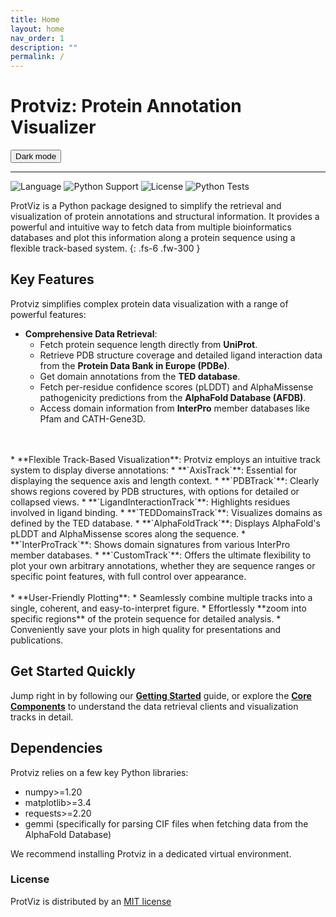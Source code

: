 ```yaml
---
title: Home
layout: home
nav_order: 1
description: ""
permalink: /
---
```

# **Protviz: Protein Annotation Visualizer**
<button class="btn js-toggle-dark-mode">Dark mode</button>

<script>
const toggleDarkMode = document.querySelector('.js-toggle-dark-mode');

jtd.addEvent(toggleDarkMode, 'click', function(){
  if (jtd.getTheme() === 'dark') {
    jtd.setTheme('light');
    toggleDarkMode.textContent = 'Dark mode';
  } else {
    jtd.setTheme('dark');
    toggleDarkMode.textContent = 'Light mode';
  }
});
</script>
---
![Language](https://img.shields.io/badge/Language-Python3-steelblue)
![Python Support](https://img.shields.io/badge/Python-3.9%20%7C3.10%20%7C%203.11%20%7C%203.12-blue)
![License](https://img.shields.io/badge/License-MIT-steelblue)
![Python Tests](https://github.com/paulynamagana/protviz/actions/workflows/python-tests.yml/badge.svg?branch=main)

ProtViz is a Python package designed to simplify the retrieval and visualization of protein annotations and structural information.
It provides a powerful and intuitive way to fetch data from multiple bioinformatics databases and plot this information along a protein sequence using a flexible track-based system.
{: .fs-6 .fw-300 }

## Key Features

Protviz simplifies complex protein data visualization with a range of powerful features:

* **Comprehensive Data Retrieval**:
    * Fetch protein sequence length directly from **UniProt**.
    * Retrieve PDB structure coverage and detailed ligand interaction data from the **Protein Data Bank in Europe (PDBe)**.
    * Get domain annotations from the **TED database**.
    * Fetch per-residue confidence scores (pLDDT) and AlphaMissense pathogenicity predictions from the **AlphaFold Database (AFDB)**.
    * Access domain information from **InterPro** member databases like Pfam and CATH-Gene3D.
<br>
<br>
* **Flexible Track-Based Visualization**: Protviz employs an intuitive track system to display diverse annotations:
    * **`AxisTrack`**: Essential for displaying the sequence axis and length context.
    * **`PDBTrack`**: Clearly shows regions covered by PDB structures, with options for detailed or collapsed views.
    * **`LigandInteractionTrack`**: Highlights residues involved in ligand binding.
    * **`TEDDomainsTrack`**: Visualizes domains as defined by the TED database.
    * **`AlphaFoldTrack`**: Displays AlphaFold's pLDDT and AlphaMissense scores along the sequence.
    * **`InterProTrack`**: Shows domain signatures from various InterPro member databases.
    * **`CustomTrack`**: Offers the ultimate flexibility to plot your own arbitrary annotations, whether they are sequence ranges or specific point features, with full control over appearance.
<br>
<br>
* **User-Friendly Plotting**:
    * Seamlessly combine multiple tracks into a single, coherent, and easy-to-interpret figure.
    * Effortlessly **zoom into specific regions** of the protein sequence for detailed analysis.
    * Conveniently save your plots in high quality for presentations and publications.

## Get Started Quickly

Jump right in by following our **[Getting Started](./docs/getting-started)** guide, or explore the **[Core Components](./docs/core-components/index)** to understand the data retrieval clients and visualization tracks in detail.

## Dependencies

Protviz relies on a few key Python libraries:

* numpy>=1.20
* matplotlib>=3.4
* requests>=2.20
* gemmi (specifically for parsing CIF files when fetching data from the AlphaFold Database)

We recommend installing Protviz in a dedicated virtual environment.

### License

ProtViz is distributed by an [MIT license](https://github.com/paulynamagana/protviz/tree/main/LICENSE)

